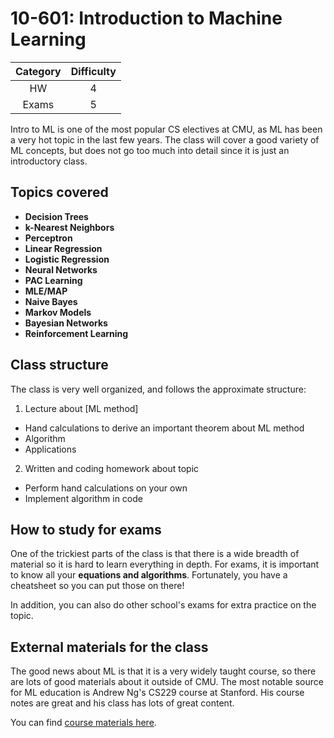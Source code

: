 # 10-601: Introduction to Machine Learning

| Category | Difficulty |
|:-:       | :-:        |
| HW       | 4     |
| Exams    | 5|

Intro to ML is one of the most popular CS electives at CMU, as ML has been a very hot topic in the last few years.
The class will cover a good variety of ML concepts, but does not go too much into detail since it is 
just an introductory class.

## Topics covered

- **Decision Trees**
- **k-Nearest Neighbors**
- **Perceptron**
- **Linear Regression**
- **Logistic Regression**
- **Neural Networks**
- **PAC Learning**
- **MLE/MAP**
- **Naive Bayes**
- **Markov Models**
- **Bayesian Networks**
- **Reinforcement Learning**

## Class structure

The class is very well organized, and follows the approximate structure:

1. Lecture about [ML method]
  - Hand calculations to derive an important theorem about ML method
  - Algorithm
  - Applications
2. Written and coding homework about topic
  - Perform hand calculations on your own
  - Implement algorithm in code

## How to study for exams

One of the trickiest parts of the class is that there is a wide
breadth of material so it is hard to learn everything in depth.
For exams, it is important to know all your **equations and algorithms**.
Fortunately, you have a cheatsheet so you can put those on there!

In addition, you can also do other school's exams for extra practice on the topic.

## External materials for the class

The good news about ML is that it is a very widely taught course, so there are lots of good materials about it outside of CMU. The most notable source for ML education is Andrew Ng's CS229 course at Stanford. His course notes are great and his class has lots of great content.

You can find [course materials here](https://github.com/SKKSaikia/CS229_ML).
